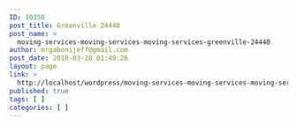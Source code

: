 ```yaml
---
ID: 10358
post_title: Greenville 24440
post_name: >
  moving-services-moving-services-moving-services-greenville-24440
author: mrgabonijeff@gmail.com
post_date: 2018-03-28 01:49:26
layout: page
link: >
  http://localhost/wordpress/moving-services-moving-services-moving-services-greenville-24440/
published: true
tags: [ ]
categories: [ ]
---
```

